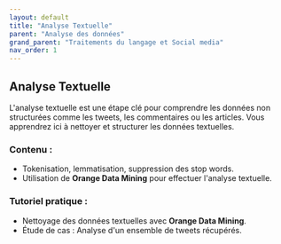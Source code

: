 ```yaml
---
layout: default
title: "Analyse Textuelle"
parent: "Analyse des données"
grand_parent: "Traitements du langage et Social media"
nav_order: 1
---
```

## Analyse Textuelle

L'analyse textuelle est une étape clé pour comprendre les données non structurées comme les tweets, les commentaires ou les articles. Vous apprendrez ici à nettoyer et structurer les données textuelles.

### Contenu :
- Tokenisation, lemmatisation, suppression des stop words.
- Utilisation de **Orange Data Mining** pour effectuer l'analyse textuelle.

### Tutoriel pratique :
- Nettoyage des données textuelles avec **Orange Data Mining**.
- Étude de cas : Analyse d'un ensemble de tweets récupérés.
